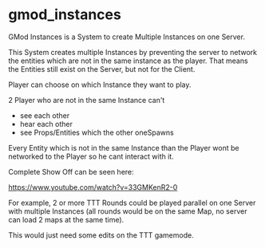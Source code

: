 # gmod_instances

GMod Instances is a System to create Multiple Instances on one Server.

This System creates multiple Instances by preventing the server to network the entities which are not in the same instance as the player.
That means the Entities still exist on the Server, but not for the Client.

Player can choose on which Instance they want to play.

2 Player who are not in the same Instance can't
- see each other
- hear each other
- see Props/Entities which the other oneSpawns

Every Entity which is not in the same Instance than the Player wont be networked to the Player so he cant interact with it.


Complete Show Off can be seen here:

https://www.youtube.com/watch?v=33GMKenR2-0


For example, 2 or more TTT Rounds could be played parallel on one Server with multiple Instances (all rounds would be on the same Map, no server can load 2 maps at the same time).

This would just need some edits on the TTT gamemode.
